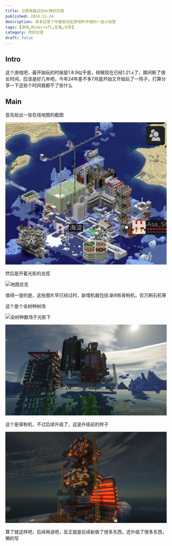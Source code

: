 ```yaml
---
title: 记录我最近在mc做的东西
published: 2024-11-24
description: 本本记录了作者尝试在游戏MC中做的一些小玩意
tags: [游戏,Minecraft,生电,分享]
category: 奇妙记录
draft: false
---
```


## Intro

这个游戏吧，最开始玩的时候是1.8.9似乎是，转眼现在已经1.21.x了，期间断了很长时间，应该是好几年吧，今年24年差不多7月底开始又开始玩了一阵子，打算分享一下这些个时间我都干了些什么

## Main

首先给出一张在线地图的截图

![描述了在线地图可以查看到的东西](./preview.jpg)

然后是开着光影的总揽

![地图总览](./总揽.png)

值得一提的是，这些图片早已经过时，新增机器包括:新8核骨粉机，百万刷石机等

这个是个全树种树场

![全树种数场于光影下](./全树种树场.png)

![全树种数场与320](./全树种数场与320.png)

这个是骨粉机，不过后续升级了，这是升级前的样子

![骨粉机与大宗](./骨粉机.png)

算了就这样吧，后续再说吧，反正就是后续新做了很多东西，还升级了很多东西，懒的写

